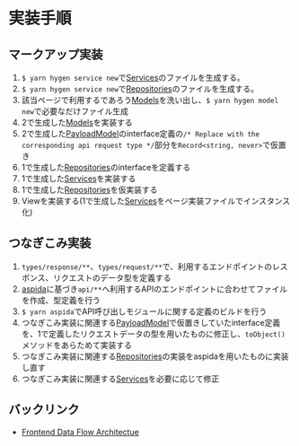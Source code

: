 # 実装手順

## マークアップ実装
1. `$ yarn hygen service new`で[Services](./layers/service/index.md)のファイルを生成する。
1. `$ yarn hygen service new`で[Repositories](./layers/repositories/index.md)のファイルを生成する。
1. 該当ページで利用するであろう[Models](./layers/model/index.md)を洗い出し、`$ yarn hygen model new`で必要なだけファイル生成
1. 2で生成した[Models](./layers/model/index.md)を実装する
1. 2で生成した[PayloadModel](./layers/model/payload.md)のinterface定義の`/* Replace with the corresponding api request type */`部分を`Record<string, never>`で仮置き
1. 1で生成した[Repositories](./layers/repositories/index.md)のinterfaceを定義する
1. 1で生成した[Services](./layers/service/index.md)を実装する
1. 1で生成した[Repositories](./layers/repositories/index.md)を仮実装する
1. Viewを実装する(1で生成した[Services](./layers/service/index.md)をページ実装ファイルでインスタンス化)

## つなぎこみ実装
1. `types/response/**`、`types/request/**`で、利用するエンドポイントのレスポンス、リクエストのデータ型を定義する
1. [aspida](https://github.com/aspida/aspida)に基づき`api/**`へ利用するAPIのエンドポイントに合わせてファイルを作成、型定義を行う
1. `$ yarn aspida`でAPI呼び出しモジュールに関する定義のビルドを行う
1. つなぎこみ実装に関連する[PayloadModel](./layers/model/payload.md)で仮置きしていたinterface定義を、1で定義したリクエストデータの型を用いたものに修正し、`toObject()`メソッドをあらためて実装する
1. つなぎこみ実装に関連する[Repositories](./layers/repositories/index.md)の実装をaspidaを用いたものに実装し直す
1. つなぎこみ実装に関連する[Services](./layers/service/index.md)を必要に応じて修正

## バックリンク
- [Frontend Data Flow Architectue](./index.md)
